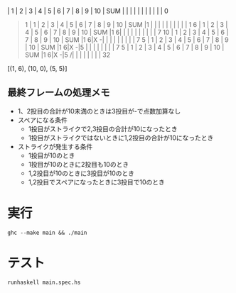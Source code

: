 
| 1 | 2 | 3 | 4 | 5 | 6 | 7 | 8 | 9 | 10 | SUM
|   |   |   |   |   |   |   |   |   |    |  0 
> 1
| 1 | 2 | 3 | 4 | 5 | 6 | 7 | 8 | 9 | 10 | SUM
|1  |   |   |   |   |   |   |   |   |    |  1
> 6
| 1 | 2 | 3 | 4 | 5 | 6 | 7 | 8 | 9 | 10 | SUM
|1 6|   |   |   |   |   |   |   |   |    |  7
> 10
| 1 | 2 | 3 | 4 | 5 | 6 | 7 | 8 | 9 | 10 | SUM
|1 6|X -|   |   |   |   |   |   |   |    |  7
> 5
| 1 | 2 | 3 | 4 | 5 | 6 | 7 | 8 | 9 | 10 | SUM
|1 6|X -|5  |   |   |   |   |   |   |    |  7
> 5
| 1 | 2 | 3 | 4 | 5 | 6 | 7 | 8 | 9 | 10 | SUM
|1 6|X -|5 /|   |   |   |   |   |   |    |  32

[(1, 6), (10, 0), (5, 5)]



## 最終フレームの処理メモ

- 1、2投目の合計が10未満のときは3投目が-で点数加算なし
- スペアになる条件
  - 1投目がストライクで2,3投目の合計が10になったとき
  - 1投目がストライクではないときに1,2投目の合計が10になったとき
- ストライクが発生する条件
  - 1投目が10のとき
  - 1投目が10のときに2投目も10のとき
  - 1,2投目が10のときに3投目が10のとき
  - 1,2投目でスペアになったときに3投目で10のとき 

# 実行

`ghc --make main && ./main`

# テスト

`runhaskell main.spec.hs`